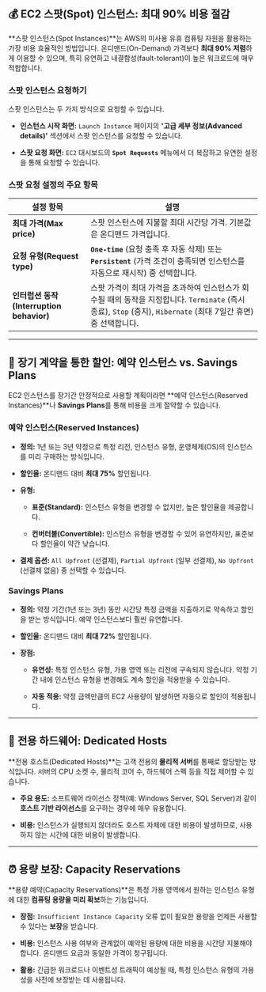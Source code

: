 ## 💰 EC2 스팟(Spot) 인스턴스: 최대 90% 비용 절감

**스팟 인스턴스(Spot Instances)**는 AWS의 미사용 유휴 컴퓨팅 자원을 활용하는 가장 비용 효율적인 방법입니다. 온디맨드(On-Demand) 가격보다 **최대 90% 저렴**하게 이용할 수 있으며, 특히 유연하고 내결함성(fault-tolerant)이 높은 워크로드에 매우 적합합니다.

### 스팟 인스턴스 요청하기

스팟 인스턴스는 두 가지 방식으로 요청할 수 있습니다.

- **인스턴스 시작 화면:** `Launch Instance` 페이지의 **'고급 세부 정보(Advanced details)'** 섹션에서 스팟 인스턴스를 요청할 수 있습니다.
    
- **스팟 요청 화면:** `EC2` 대시보드의 **`Spot Requests`** 메뉴에서 더 복잡하고 유연한 설정을 통해 요청할 수 있습니다.

### 스팟 요청 설정의 주요 항목

|설정 항목|설명|
|---|---|
|**최대 가격(Max price)**|스팟 인스턴스에 지불할 최대 시간당 가격. 기본값은 온디맨드 가격입니다.|
|**요청 유형(Request type)**|**`One-time`** (요청 충족 후 자동 삭제) 또는 **`Persistent`** (가격 조건이 충족되면 인스턴스를 자동으로 재시작) 중 선택합니다.|
|**인터럽션 동작(Interruption behavior)**|스팟 가격이 최대 가격을 초과하여 인스턴스가 회수될 때의 동작을 지정합니다. `Terminate` (즉시 종료), `Stop` (중지), `Hibernate` (최대 7일간 휴면) 중 선택합니다.|

---

## 💸 장기 계약을 통한 할인: 예약 인스턴스 vs. Savings Plans

EC2 인스턴스를 장기간 안정적으로 사용할 계획이라면 **예약 인스턴스(Reserved Instances)**나 **Savings Plans**를 통해 비용을 크게 절약할 수 있습니다.

### 예약 인스턴스(Reserved Instances)

- **정의:** 1년 또는 3년 약정으로 특정 리전, 인스턴스 유형, 운영체제(OS)의 인스턴스를 미리 구매하는 방식입니다.
    
- **할인율:** 온디맨드 대비 **최대 75%** 할인됩니다.
    
- **유형:**
    
    - **표준(Standard):** 인스턴스 유형을 변경할 수 없지만, 높은 할인율을 제공합니다.
        
    - **컨버터블(Convertible):** 인스턴스 유형을 변경할 수 있어 유연하지만, 표준보다 할인율이 약간 낮습니다.
        
- **결제 옵션:** `All Upfront` (선결제), `Partial Upfront` (일부 선결제), `No Upfront` (선결제 없음) 중 선택할 수 있습니다.
    

### Savings Plans

- **정의:** 약정 기간(1년 또는 3년) 동안 시간당 특정 금액을 지출하기로 약속하고 할인을 받는 방식입니다. 예약 인스턴스보다 훨씬 유연합니다.
    
- **할인율:** 온디맨드 대비 **최대 72%** 할인됩니다.
    
- **장점:**
    
    - **유연성:** 특정 인스턴스 유형, 가용 영역 또는 리전에 구속되지 않습니다. 약정 기간 내에 인스턴스 유형을 변경해도 계속 할인을 적용받을 수 있습니다.
        
    - **자동 적용:** 약정 금액만큼의 EC2 사용량이 발생하면 자동으로 할인이 적용됩니다.


---

## 🏢 전용 하드웨어: Dedicated Hosts

**전용 호스트(Dedicated Hosts)**는 고객 전용의 **물리적 서버**를 통째로 할당받는 방식입니다. 서버의 CPU 소켓 수, 물리적 코어 수, 하드웨어 스펙 등을 직접 제어할 수 있습니다.

- **주요 용도:** 소프트웨어 라이선스 정책(예: Windows Server, SQL Server)과 같이 **호스트 기반 라이선스**를 요구하는 경우에 매우 유용합니다.
    
- **비용:** 인스턴스가 실행되지 않더라도 호스트 자체에 대한 비용이 발생하므로, 사용하지 않는 시간에 대한 비용이 발생합니다.

---

## ⏰ 용량 보장: Capacity Reservations

**용량 예약(Capacity Reservations)**은 특정 가용 영역에서 원하는 인스턴스 유형에 대한 **컴퓨팅 용량을 미리 확보**하는 기능입니다.

- **장점:** `Insufficient Instance Capacity` 오류 없이 필요한 용량을 언제든 사용할 수 있다는 **보장**을 받습니다.
    
- **비용:** 인스턴스 사용 여부와 관계없이 예약된 용량에 대한 비용을 시간당 지불해야 합니다. 온디맨드 요금과 동일한 가격이 청구됩니다.
    
- **활용:** 긴급한 워크로드나 이벤트성 트래픽이 예상될 때, 특정 인스턴스 유형의 가용성을 사전에 보장받는 데 사용됩니다.